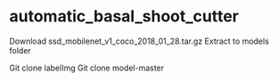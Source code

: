 # automatic_basal_shoot_cutter

Download ssd_mobilenet_v1_coco_2018_01_28.tar.gz
Extract to models folder

Git clone labelImg
Git clone model-master
